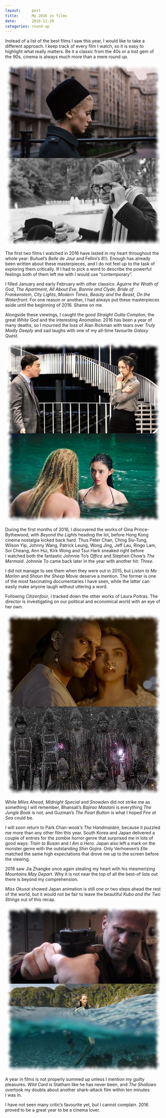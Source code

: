 ```yaml
---
layout:     post
title:      My 2016 in films
date:       2016-12-29
categories: round-up
---
```


Instead of a list of the best films I saw this year, I would like to take a
different approach. I keep track of every film I watch, so it is easy to
highlight what really matters. Be it a classic from the 40s or a lost gem of the
90s, cinema is always much more than a mere round up.

<!--more-->

<p align="center">
    <img src="/assets/images/2016-12-29-01.png">
</p>

The first two films I watched in 2016 have lasted in my heart throughout the
whole year: Buñuel’s *Belle de Jour* and Fellini’s *8½*. Enough has already been
written about these masterpieces, and I do not feel up to the task of exploring
them critically. If I had to pick a word to describe the powerful feelings both
of them left me with I would use “contemporary”.

I filled January and early February with other classics: *Aguirre the Wrath of
God*, *The Apartment*, *All About Eve*, *Bonnie and Clyde*, *Bride of
Frankenstein*, *City Lights*, *Modern Times*, *Beauty and the Beast*, *On the
Waterfront*. For one reason or another, I had always put these masterpieces
aside until the beginning of 2016. Shame on me.

Alongside these viewings, I caught the good *Straight Outta Compton*, the great
*White God* and the interesting *Anomalisa*. 2016 has been a year of many
deaths, so I mourned the loss of Alan Rickman with tears over *Truly Madly
Deeply* and sad laughs with one of my all-time favourite *Galaxy Quest*.

<p align="center">
    <img src="/assets/images/2016-12-29-02.png">
</p>

During the first months of 2016, I discovered the works of Gina
Prince-Bythewood, with *Beyond the Lights* heading the lot, before Hong Kong
cinema nostalgia kicked back hard. Thus Peter Chan, Ching Siu-Tung, Wilson Yip,
Johnny Wang, Patrick Leung, Wong Jing, Jeff Lau, Ringo Lam, Soi Cheang, Ann Hui,
Kirk Wong and Tsui Hark sneaked right before I watched both the fantastic
Johnnie To’s *Office* and Stephen Chow’s *The Mermaid*. Johnnie To came back
later in the year with another hit: *Three*.

I did not manage to see them when they were out in 2015, but *Listen to Me
Marlon* and *Shaun the Sheep Movie* deserve a mention. The former is one of the
most fascinating documentaries I have seen, while the latter can easily make
anyone laugh without uttering a word.

Following *Citizenfour*, I tracked down the other works of Laura Poitras. The
director is investigating on our political and economical world with an eye of
her own.

<p align="center">
    <img src="/assets/images/2016-12-29-03.jpg">
</p>

While *Miles Ahead*, *Midnight Special* and *Snowden* did not strike me as
something I will remember, Bhansali’s *Bajirao Mastani* is everything *The
Jungle Book* is not, and Guzman’s *The Pearl Button* is what I hoped *Fire at
Sea* could be.

I will soon return to Park Chan-wook’s *The Handmaiden*, because it puzzled me
more than any other film this year. South Korea and Japan delivered a couple of
entries for the zombie horror genre that surprised me in lots of good ways:
*Train to Busan* and *I Am a Hero*. Japan also left a mark on the monster genre
with the outstanding *Shin Gojira*. Only Verhoeven’s *Elle* matched the same
high expectations that drove me up to the screen before the viewing.

2016 saw Jia Zhangke once again stealing my heart with his mesmerizing
*Mountains May Depart*. Why it is not near the top of all the best-of lists out
there is beyond my comprehension.

*Miss Okusai* showed Japan animation is still one or two steps ahead the rest of
the world, but it would not be fair to leave the beautiful *Kubo and the Two
Strings* out of this recap.

<p align="center">
    <img src="/assets/images/2016-12-29-04.png">
</p>

A year in films is not properly summed up unless I mention my guilty pleasures.
*Wild Card* is Statham like he has never been, and *The Shallows* overtook my
doubts about another shark-attack film within ten minutes I was in.

I have not seen many critic’s favourite yet, but I cannot complain. 2016 proved
to be a great year to be a cinema lover.
